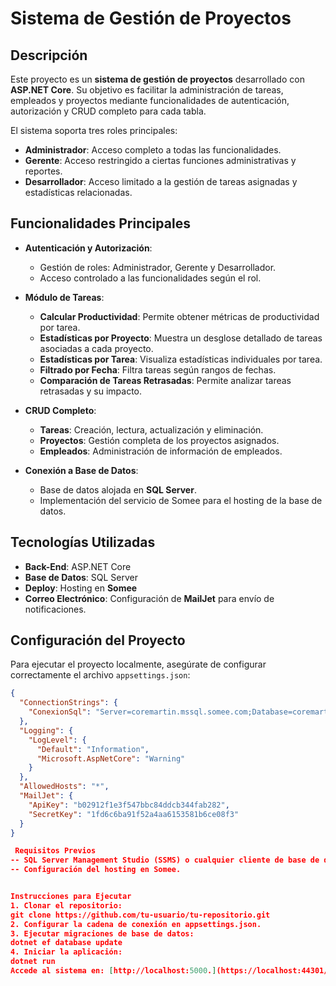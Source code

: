 # Sistema de Gestión de Proyectos

## Descripción
Este proyecto es un **sistema de gestión de proyectos** desarrollado con **ASP.NET Core**. Su objetivo es facilitar la administración de tareas, empleados y proyectos mediante funcionalidades de autenticación, autorización y CRUD completo para cada tabla. 

El sistema soporta tres roles principales:

- **Administrador**: Acceso completo a todas las funcionalidades.
- **Gerente**: Acceso restringido a ciertas funciones administrativas y reportes.
- **Desarrollador**: Acceso limitado a la gestión de tareas asignadas y estadísticas relacionadas.

## Funcionalidades Principales
- **Autenticación y Autorización**: 
  - Gestión de roles: Administrador, Gerente y Desarrollador.
  - Acceso controlado a las funcionalidades según el rol.

- **Módulo de Tareas**:
  - **Calcular Productividad**: Permite obtener métricas de productividad por tarea.
  - **Estadísticas por Proyecto**: Muestra un desglose detallado de tareas asociadas a cada proyecto.
  - **Estadísticas por Tarea**: Visualiza estadísticas individuales por tarea.
  - **Filtrado por Fecha**: Filtra tareas según rangos de fechas.
  - **Comparación de Tareas Retrasadas**: Permite analizar tareas retrasadas y su impacto.

- **CRUD Completo**:
  - **Tareas**: Creación, lectura, actualización y eliminación.
  - **Proyectos**: Gestión completa de los proyectos asignados.
  - **Empleados**: Administración de información de empleados.

- **Conexión a Base de Datos**:
  - Base de datos alojada en **SQL Server**.
  - Implementación del servicio de Somee para el hosting de la base de datos.

## Tecnologías Utilizadas
- **Back-End**: ASP.NET Core
- **Base de Datos**: SQL Server
- **Deploy**: Hosting en **Somee**
- **Correo Electrónico**: Configuración de **MailJet** para envío de notificaciones.

## Configuración del Proyecto
Para ejecutar el proyecto localmente, asegúrate de configurar correctamente el archivo `appsettings.json`:

```json
{
  "ConnectionStrings": {
    "ConexionSql": "Server=coremartin.mssql.somee.com;Database=coremartin;User ID=Nitran19_SQLLogin_1;Password=d5cxzbcdcq;Trusted_Connection=false;MultipleActiveResultSets=true"
  },
  "Logging": {
    "LogLevel": {
      "Default": "Information",
      "Microsoft.AspNetCore": "Warning"
    }
  },
  "AllowedHosts": "*",
  "MailJet": {
    "ApiKey": "b02912f1e3f547bbc84ddcb344fab282",
    "SecretKey": "1fd6c6ba91f52a4aa6153581b6ce08f3"
  }
}

 Requisitos Previos
-- SQL Server Management Studio (SSMS) o cualquier cliente de base de datos compatible con SQL Server. **
-- Configuración del hosting en Somee.


Instrucciones para Ejecutar
1. Clonar el repositorio:
git clone https://github.com/tu-usuario/tu-repositorio.git
2. Configurar la cadena de conexión en appsettings.json.
3. Ejecutar migraciones de base de datos:
dotnet ef database update
4. Iniciar la aplicación:
dotnet run
Accede al sistema en: [http://localhost:5000.](https://localhost:44301/)
